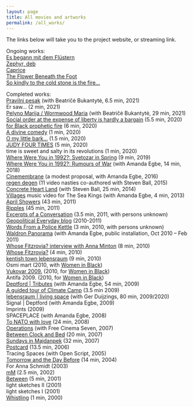 ```yaml
---
layout: page
title: All movies and artworks
permalink: /all_works/
---
```


The links below will take you to the project website, or streaming link.

Ongoing works:  
[Es begann mit dem Flüstern](https://www.rastko.co.uk//images/flustern.png)   
[Zephyr, deb](http://www.rastko.co.uk/images/zephyr.png)    
[Caprice](https://www.rastko.co.uk//images/caprice_mood_board.jpg)   
[The Flower Beneath the Foot](https://theflowerbeneaththefoot.com/)     
[So kindly to the cold stone is the fire...](https://www.rastko.co.uk//images/sokindly.jpeg)  
  
Completed works:  
[Pravilni pesak](https://vimeo.com/611823350/a0bcbc9b02) (with Beatričė Bukantytė, 6.5 min, 2021)  
Er saw... (2 min, 2021)  
[Pelyno Marija / Wormwood Maria](https://rosedetivoli.github.io/wormwoodmaria/) (with Beatričė Bukantytė, 29 min, 2021)     
[Social order at the expense of liberty is hardly a bargain](https://vimeo.com/493358286/7b76ac976d) (5.5 min, 2020)  
[for Black prophetic fire](https://vimeo.com/435354036/5e34990267) (6 min, 2020)  
[A divine comedy](https://vimeo.com/426704656/ef19f6ce96) (1 min, 2020)  
[O my little bark...](https://vimeo.com/420233262/7d27409630) (1.5 min, 2020)  
[JUDY FOUR TIMES](https://vimeo.com/419995325/53ce74e295) (5 min, 2020)   
time is sweet and salty in its revolutions (1 min, 2020)  
[Where Were You in 1992?: Svetozar in Spring](https://1992.maydayrooms.org/spring.html) (9 min, 2019)  
[Where Were You in 1992?: Rumours of War](https://1992.maydayrooms.org/rumours.html) (with Amanda Egbe, 14 min, 2018)   
[Cinemembrane](https://www.rastko.co.uk//images/cinemembrane_Full_Flyer.pdf) (a modest proposal, with Amanda Egbe, 2016)  
[regen degen](https://regendegen.tumblr.com/) (11 video nasties co-authored with Steven Ball, 2015)  
[Concrete Heart Land](http://concreteheartland.info) (with Steven Ball, 25 min, 2014)   
[Villages](https://www.youtube.com/watch?v=4qBcCHTn-ic) music video for The Sea Kings (with Amanda Egbe, 4 min, 2013)   
[April Showers](https://rosedetivoli.github.io/april_showers/) (43 min, 2011)   
[Ripples](https://rosedetivoli.github.io/april_showers/) (45 min, 2011)   
[Excerpts of a Conversation](https://amp.0x2620.org/BPQ/player) (3.5 min, 2011, with persons unknown)   
[Geopolitical Everyday blog](https://geopoliticaleveryday.wordpress.com/) (2010-2011)   
[Words From a Police Kettle](https://amp.0x2620.org/BPO/player) (3 min, 2010, with persons unknown)   
[Waldron Panorama](https://rosedetivoli.github.io/waldron/) (with Amanda Egbe, public installation, Oct 2010 – Feb 2011)   
[Whose Fitzrovia? interview with Anna Minton](https://rosedetivoli.github.io/april_showers/) (8 min, 2010)   
[Whose Fitzrovia?](https://rosedetivoli.github.io/april_showers/) (4 min, 2010)   
[kentish town lebensraum](https://rosedetivoli.github.io/ktlebensraum/) (9 min, 2010)   
Osmi mart (2010, with [Women in Black](http://zeneucrnom.org/index.php?option=com_content&task=view&id=600&Itemid=124))   
[Vukovar 2009.](https://rosedetivoli.github.io/vukovar/) (2010, for [Women in Black](http://zeneucrnom.org/index.php?option=com_content&task=view&id=600&Itemid=124))   
Antifa 2009. (2010, for [Women in Black](http://zeneucrnom.org/index.php?option=com_content&task=view&id=600&Itemid=124))   
[Deptford | Tributes](https://player.vimeo.com/video/129543067) (with Amanda Egbe, 54 min, 2009)   
[A guided tour of Climate Camp](https://www.youtube.com/watch?v=rLQRGaEfJ2A) (3.5 min 2009)   
[lebensraum | living space](https://rosedetivoli.github.io/lebensraum/) (with Ger Duijzings, 80 min, 2009/2020)   
Signal | Deptford (with Amanda Egbe, 2009)   
Imprints (2009)   
SPACEPLACE (with Amanda Egbe, 2008)   
[To NATO with love](https://rosedetivoli.github.io/nato/) (24 min, 2008)   
[Operations](http://eng.o3one.rs/category/archives/page/28/) (with Free Cinema Seven, 2007)   
[Between Clock and Bed](http://www.studycollection.org.uk/works/between-clock-and-bed) (20 min, 2007)   
[Sundays in Majdanpek](https://rosedetivoli.github.io/sundaysinmajdanpek/) (32 min, 2007)  
[Postcard](https://vimeo.com/440819429) (13.5 min, 2006)   
Tracing Spaces (with Open Script, 2005)   
[Tomorrow and the Day Before](https://rosedetivoli.github.io/tadb/) (14 min, 2004)  
For Anna Schmidt (2003)  
[mM](https://vimeo.com/439710745/bccf0af356) (2.5 min, 2002)  
[Between](https://rosedetivoli.github.io/between/) (5 min, 2001)  
light sketches II (2001)   
light sketches I (2001)  
[Whistling](https://vimeo.com/440791732/9485de8b20) (1 min, 2000)   
